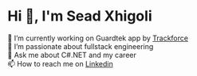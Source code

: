 <h1>Hi 👋, I'm Sead Xhigoli</h1>

🔭 I’m currently working on Guardtek app by [Trackforce](https://www.trackforce.com/) </br>
🤝 I’m passionate about fullstack engineering </br>
💬 Ask me about C#.NET and my career </br>
📫 How to reach me on [Linkedin](https://www.linkedin.com/in/seadxhigoli/)
